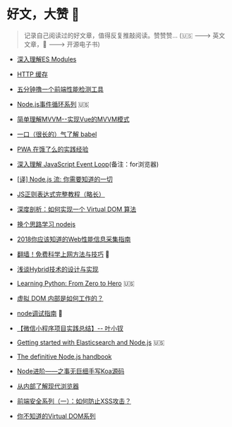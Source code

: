 # 好文，大赞 :100:

> 记录自己阅读过的好文章，值得反复推敲阅读。赞赞赞... (:us: ---> 英文文章，:book: ---> 开源电子书)

- [深入理解ES Modules](https://www.zcfy.cc/article/es-modules-a-cartoon-deep-dive-mozilla-hacks-the-web-developer-blog)

- [HTTP 缓存](https://blog.ymfe.org/HTTP-Cache/)
- [五分钟撸一个前端性能检测工具](https://juejin.im/post/5b7a50c0e51d4538af60d995)
- [Node.js事件循环系列](https://jsblog.insiderattack.net/event-loop-and-the-big-picture-nodejs-event-loop-part-1-1cb67a182810) :us:
- [简单理解MVVM--实现Vue的MVVM模式](https://zhuanlan.zhihu.com/p/38296857)
- [一口（很长的）气了解 babel](https://zhuanlan.zhihu.com/p/43249121)
- [PWA 在饿了么的实践经验](https://zhuanlan.zhihu.com/p/25800461)
- [深入理解 JavaScript Event Loop](https://zhuanlan.zhihu.com/p/34229323)(备注：for浏览器)

- [[译] Node.js 流: 你需要知道的一切](https://juejin.im/post/5940a9c3128fe1006a0ab176)
- [JS正则表达式完整教程（略长）](https://juejin.im/post/5965943ff265da6c30653879)
- [深度剖析：如何实现一个 Virtual DOM 算法](https://github.com/livoras/blog/issues/13)
- [换个思路学习 nodejs](https://github.com/wangfupeng1988/node-tutorial)
- [2018你应该知道的Web性能信息采集指南](https://mp.weixin.qq.com/s/UYcMeqZGblupVpGue-IThg)
- [翻墙！免费科学上网方法与技巧](https://loremwalker.github.io/fq-book/\#/) :book:
- [浅谈Hybrid技术的设计与实现](http://www.cnblogs.com/yexiaochai/p/4921635.html) 
- [Learning Python: From Zero to Hero](https://medium.freecodecamp.org/learning-python-from-zero-to-hero-120ea540b567) :us:
- [虚拟 DOM 内部是如何工作的？](https://www.zcfy.cc/article/the-inner-workings-of-virtual-dom-rajaraodv-medium-3248.html\?t\=selection) 
- [node调试指南](https://github.com/nswbmw/node-in-debugging) :book:
- [【微信小程序项目实践总结】-- 叶小钗](https://www.cnblogs.com/yexiaochai/p/9437101.html) 
- [Getting started with Elasticsearch and Node.js](https://compose.com/articles/getting-started-with-elasticsearch-and-node/) :us:
- [The definitive Node.js handbook](https://medium.freecodecamp.org/the-definitive-node-js-handbook-6912378afc6e) 
- [Node进阶——之事无巨细手写Koa源码](https://mp.weixin.qq.com/s/DHHu-lUOOmLYw57H05LaBg) 
- [从内部了解现代浏览器](https://juejin.im/post/5baca7616fb9a05d290eff2c) 
- [前端安全系列（一）：如何防止XSS攻击？](https://tech.meituan.com/fe_security.html)
- [你不知道的Virtual DOM系列](https://segmentfault.com/a/1190000016129036)